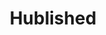 ---
layout: post
title: Hublished
site: https://hublished.com/HublishedWeb/index;jsessionid=DFD4BA3FFB91A061C3D5589F91BAD074
image: http://files.tnyu.org/projects/hublished.jpg
creator: 
  - name: Ryan Kuhel
    school: NYU
    twitter: RyanKuhel
    eboard: false
    current: false
launchdate:
demodays: December 2012
---